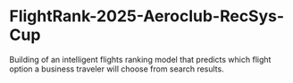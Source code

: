 # FlightRank-2025-Aeroclub-RecSys-Cup
Building of an intelligent flights ranking model that predicts which flight option a business traveler will choose from search results.
